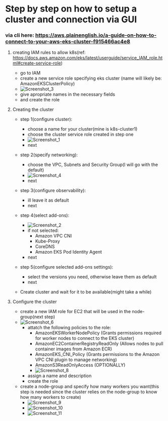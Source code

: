 # Step by step on how to setup a cluster and connection via GUI
### via cli here: https://aws.plainenglish.io/a-guide-on-how-to-connect-to-your-aws-eks-cluster-f915466ac4e8

1. creating IAM rules to allow k8s(ref: https://docs.aws.amazon.com/eks/latest/userguide/service_IAM_role.html#create-service-role)
   - go to IAM
   - create a new service role specifying eks cluster (name will likely be: AmazonEKSClusterPolicy)
   - ![Screenshot_3](https://github.com/user-attachments/assets/7ce4342f-4904-4522-84ee-e0ffa68d122e)
   - give apropriate names in the necessary fields
   - and create the role
 
2. Creating the cluster
   - step 1(configure cluster):
     - choose a name for your cluster(mine is k8s-cluster1)
     - choose the cluster service role created in step one
     - ![Screenshot_1](https://github.com/user-attachments/assets/bda1aaf5-74a7-430d-9251-6de498f39ee9)
     - next
       
   - step 2(specify networking):
     - choose the VPC, Subnets and Security Group(I will go with the default)
     - ![Screenshot_4](https://github.com/user-attachments/assets/5150589b-b283-4dde-a296-c02b5eeb8fba)
     - next
       
   - step 3(configure observability):
     - ill leave it as default
     - next
       
   - step 4(select add-ons):
     - ![Screenshot_2](https://github.com/user-attachments/assets/29abe831-1a67-43d8-b3d3-793d02a8e527)
     - if not selected:
       - Amazon VPC CNI
       - Kube-Proxy
       - CoreDNS
       - Amazon EKS Pod Identity Agent
     - next  
    
    - step 5(configure selected add-ons settings):
      - select the versions you need, otherwise leave them as default
      - next
    
    - Create cluster and wait for it to be available(might take a while)

3. Configure the cluster
   - create a new IAM role for EC2 that will be used in the node-group(next step)
   - ![Screenshot_6](https://github.com/user-attachments/assets/614ec455-149d-434e-8df1-89a8bd369156)
     - attatch the following policies to the role:
       - AmazonEKSWorkerNodePolicy (Grants permissions required for worker nodes to connect to the EKS cluster)
       - AmazonEC2ContainerRegistryReadOnly (Allows nodes to pull container images from Amazon ECR)
       - AmazonEKS_CNI_Policy (Grants permissions to the Amazon VPC CNI plugin to manage networking)
       - AmazonS3ReadOnlyAccess (OPTIONALLY)
       - ![Screenshot_8](https://github.com/user-attachments/assets/88b8e67a-af43-46c9-a0a0-577331007b51)
     - assign a name and description
     - create the role
   - create a node-group and specify how many workers you want(this step is needed since the cluster relies on the node-group to know how many workers to create)
      - ![Screenshot_9](https://github.com/user-attachments/assets/d467d0b7-792a-4e46-9f52-3a6a24071775)
      - ![Screenshot_10](https://github.com/user-attachments/assets/1d3be86b-574e-45b4-9223-dd4c906de998)
      - ![Screenshot_11](https://github.com/user-attachments/assets/133f440e-3224-4e67-9c16-b01a5f645edc)

